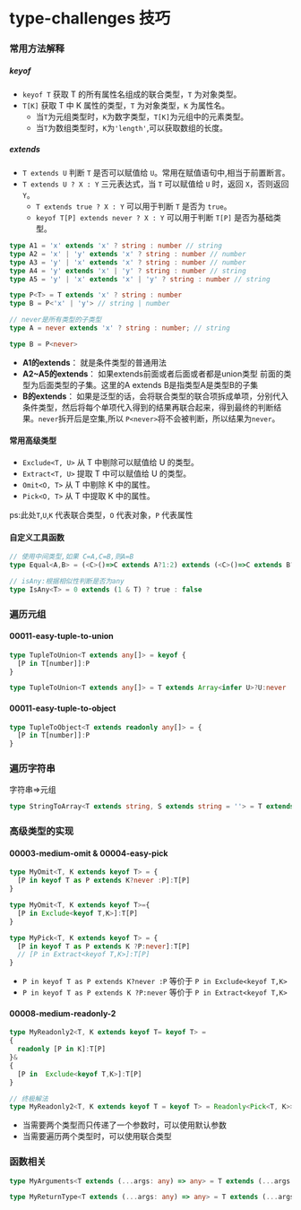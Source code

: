 # type-challenges 技巧

### 常用方法解释

##### keyof

+ `keyof T` 获取 T 的所有属性名组成的联合类型，`T` 为对象类型。
+ `T[K]` 获取 T 中 K 属性的类型，`T` 为对象类型，`K` 为属性名。
  + 当`T`为元组类型时，`K`为数字类型，`T[K]`为元组中的元素类型。
  + 当`T`为数组类型时，`K`为`'length'`,可以获取数组的长度。

##### extends

+ `T extends U` 判断 `T` 是否可以赋值给 `U`。常用在赋值语句中,相当于前置断言。
+ `T extends U ? X : Y` 三元表达式，当 `T` 可以赋值给 `U` 时，返回 `X`，否则返回`Y`。
  + `T extends true ? X : Y` 可以用于判断 `T` 是否为 `true`。
  + `keyof T[P] extends never ? X : Y` 可以用于判断 `T[P]` 是否为基础类型。

```ts
type A1 = 'x' extends 'x' ? string : number // string
type A2 = 'x' | 'y' extends 'x' ? string : number // number
type A3 = 'y' | 'x' extends 'x' ? string : number // number
type A4 = 'y' extends 'x' | 'y' ? string : number // string
type A5 = 'y' | 'x' extends 'x' | 'y' ? string : number // string

type P<T> = T extends 'x' ? string : number
type B = P<'x' | 'y'> // string | number

// never是所有类型的子类型
type A = never extends 'x' ? string : number; // string

type B = P<never> 
```
+ **A1的extends**： 就是条件类型的普通用法
+ **A2~A5的extends**： 如果extends前面或者后面或者都是union类型 前面的类型为后面类型的子集。这里的A extends B是指类型A是类型B的子集
+ **B的extends**： 如果是泛型的话，会将联合类型的联合项拆成单项，分别代入条件类型，然后将每个单项代入得到的结果再联合起来，得到最终的判断结果。`never`拆开后是空集,所以 `P<never>`将不会被判断，所以结果为`never`。


#### 常用高级类型

+ `Exclude<T, U>` 从 T 中剔除可以赋值给 U 的类型。
+ `Extract<T, U>` 提取 T 中可以赋值给 U 的类型。
+ `Omit<O, T>` 从 T 中剔除 K 中的属性。
+ `Pick<O, T>` 从 T 中提取 K 中的属性。

ps:此处`T`,`U`,`K` 代表联合类型，`O` 代表对象，`P` 代表属性

#### 自定义工具函数

```ts
// 使用中间类型,如果 C=A,C=B,则A=B
type Equal<A,B> = (<C>()=>C extends A?1:2) extends (<C>()=>C extends B?1:2)?true:false

// isAny:根据相似性判断是否为any
type IsAny<T> = 0 extends (1 & T) ? true : false
```

###  遍历元组

#### 00011-easy-tuple-to-union

```ts
type TupleToUnion<T extends any[]> = keyof {
  [P in T[number]]:P
}

type TupleToUnion<T extends any[]> = T extends Array<infer U>?U:never

```

#### 00011-easy-tuple-to-object

```ts
type TupleToObject<T extends readonly any[]> = {
  [P in T[number]]:P
}
```

### 遍历字符串

字符串=>元组

```ts
type StringToArray<T extends string, S extends string = ''> = T extends `${S}${infer R}` ? [S, ...StringToArray<R>] : []
```


### 高级类型的实现

#### 00003-medium-omit & 00004-easy-pick


```ts
type MyOmit<T, K extends keyof T> = {
  [P in keyof T as P extends K?never :P]:T[P]
}

type MyOmit<T, K extends keyof T>={
  [P in Exclude<keyof T,K>]:T[P]
}

type MyPick<T, K extends keyof T> = {
  [P in keyof T as P extends K ?P:never]:T[P]
  // [P in Extract<keyof T,K>]:T[P]
}

```

+ `P in keyof T as P extends K?never :P` 等价于 `P in Exclude<keyof T,K>`
+ `P in keyof T as P extends K ?P:never` 等价于 `P in Extract<keyof T,K>`


#### 00008-medium-readonly-2

```ts
type MyReadonly2<T, K extends keyof T= keyof T> =
{
  readonly [P in K]:T[P]
}&
{
  [P in  Exclude<keyof T,K>]:T[P]
}

// 终极解法
type MyReadonly2<T, K extends keyof T = keyof T> = Readonly<Pick<T, K>> & Omit<T, K>

```
+ 当需要两个类型而只传递了一个参数时，可以使用默认参数
+ 当需要遍历两个类型时，可以使用联合类型

### 函数相关 

```ts
type MyArguments<T extends (...args: any) => any> = T extends (...args: infer R) => any ? R : never

type MyReturnType<T extends (...args: any) => any> = T extends (...args: any) => infer R ? R : never
```